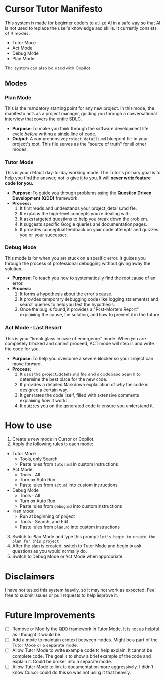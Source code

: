 # Cursor Tutor Manifesto

This system is made for beginner coders to utilize AI in a safe way so that AI is not used to replace the user's knowledge and skills. It currently consists of 4 modes:

- Tutor Mode
- Act Mode
- Debug Mode
- Plan Mode

The system can also be used with Copilot.

## Modes

### Plan Mode

This is the mandatory starting point for any new project. In this mode, the manifesto acts as a project manager, guiding you through a conversational interview that covers the entire SDLC.

- **Purpose:** To make you think through the software development life cycle _before_ writing a single line of code.
- **Output:** A comprehensive `project_details.md` blueprint file in your project's root. This file serves as the "source of truth" for all other modes.

### Tutor Mode

This is your default day-to-day working mode. The Tutor's primary goal is to help you find the answer, not to give it to you. It will **never write feature code for you.**

- **Purpose:** To guide you through problems using the **Question Driven Development (QDD)** framework.
- **Process:**
  1. It first reads and understands your project_details.md file.
  2. It explains the high-level concepts you're dealing with.
  3. It asks targeted questions to help you break down the problem.
  4. It suggests specific Google queries and documentation pages.
  5. It provides conceptual feedback on your code attempts and quizzes you on your successes.

### Debug Mode

This mode is for when you are stuck on a specific error. It guides you through the process of professional debugging without giving away the solution.

- **Purpose:** To teach you how to systematically find the root cause of an error.
- **Process:**
  1. It forms a hypothesis about the error's cause.
  2. It provides temporary debugging code (like logging statements) and search queries to help you test the hypothesis.
  3. Once the bug is found, it provides a "Post-Mortem Report" explaining the cause, the solution, and how to prevent it in the future.

### Act Mode - Last Resort

This is your "break glass in case of emergency" mode. When you are completely blocked and cannot proceed, ACT mode will step in and write the code for you.

- **Purpose:** To help you overcome a severe blocker so your project can move forward.
- **Process:**
  1. It uses the project_details.md file and a codebase search to determine the best place for the new code.
  2. It provides a detailed Markdown explanation of _why_ the code is designed a certain way.
  3. It generates the code itself, filled with extensive comments explaining _how_ it works.
  4. It quizzes you on the generated code to ensure you understand it.

# How to use

1. Create a new mode in Cursor or Copilot.
2. Apply the following rules to each mode:

- Tutor Mode
  - Tools, only Search
  - Paste rules from `tutor.md` in custom instructions
- Act Mode
  - Tools \- All
  - Turn on Auto Run
  - Paste rules from `act.md` into custom instructions
- Debug Mode
  - Tools \- All
  - Turn on Auto Run
  - Paste rules from `debug.md` into custom instructions
- Plan Mode
  - Run at beginning of project
  - Tools \- Search, and Edit
  - Paste rules from `plan.md` into custom instructions

3. Switch to Plan Mode and type this prompt:
   `let's begin to create the plan for this project`
4. After the plan is created, switch to Tutor Mode and begin to ask questions as you would normally do.
5. Switch to Debug Mode or Act Mode when appropriate.

# Disclaimers

I have not tested this system heavily, so it may not work as expected. Feel free to submit issues or pull requests to help improve it.

# Future Improvements

- [ ] Remove or Modify the QDD framework in Tutor Mode. It is not as helpful as I thought it would be.
- [ ] Add a mode to maintain context between modes. Might be a part of the Tutor Mode or a separate mode.
- [ ] Allow Tutor Mode to write example code to help explain. It cannot be complete code. The goal is to show a brief example of the code and explain it. Could be broken into a separate mode.
- [ ] Allow Tutor Mode to link to documentation more aggressively. I didn't know Cursor could do this so was not using it that heavily.
